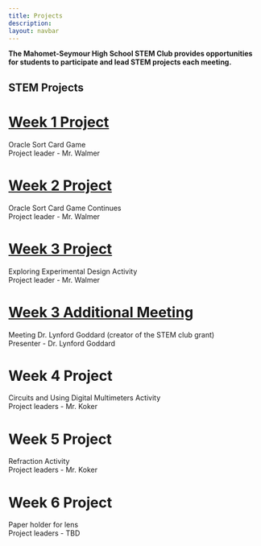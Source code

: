 ```yaml
---
title: Projects
description:
layout: navbar
---
```


**The Mahomet-Seymour High School STEM Club provides opportunities for students to participate and lead STEM projects each meeting.** 


## **STEM Projects**


# **[Week 1 Project](OracleSortCardGame.html)**
Oracle Sort Card Game                                                            
Project leader - Mr. Walmer


# **[Week 2 Project](OracleSortCardGame2.html)**
Oracle Sort Card Game Continues                                                   
Project leader - Mr. Walmer


# **[Week 3 Project](ExploringExperimentalDesign.html)**
Exploring Experimental Design Activity        
Project leader - Mr. Walmer                    

# **[Week 3 Additional Meeting](MeetingDrLynfordGoddard.html)**                       
Meeting Dr. Lynford Goddard (creator of the STEM club grant)                          
Presenter - Dr. Lynford Goddard                     
                                                           
                                                         
# **Week 4 Project**
Circuits and Using Digital Multimeters Activity                                                                
Project leaders - Mr. Koker


# **Week 5 Project**
Refraction Activity                                                                
Project leaders - Mr. Koker


# **Week 6 Project**
Paper holder for lens                                                                
Project leaders - TBD




